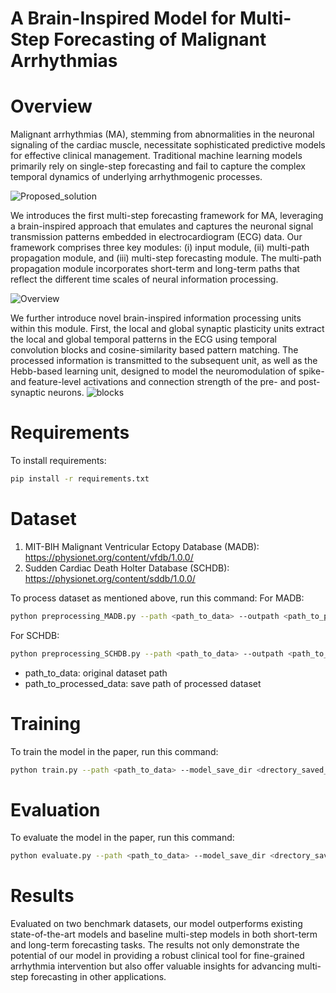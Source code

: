 # A Brain-Inspired Model for Multi-Step Forecasting of Malignant Arrhythmias

# Overview
Malignant arrhythmias (MA), stemming from abnormalities in the neuronal signaling of the cardiac muscle, necessitate sophisticated predictive models for effective clinical management. Traditional machine learning models primarily rely on single-step forecasting and fail to capture the complex temporal dynamics of underlying arrhythmogenic processes. 

![Proposed_solution](https://github.com/multistepMA/brain-inspiredMSMA/assets/170433512/5f21acbd-865e-47d7-880d-28dbc218fb8a)

We introduces the first multi-step forecasting framework for MA, leveraging a brain-inspired approach that emulates and captures the neuronal signal transmission patterns embedded in electrocardiogram (ECG) data. Our framework comprises three key modules: (i) input module, (ii) multi-path propagation module, and (iii) multi-step forecasting module. The multi-path propagation module incorporates short-term and long-term paths that reflect the different time scales of neural information processing. 


![Overview](https://github.com/multistepMA/brain-inspiredMSMA/assets/170433512/457fbdb5-3382-40e5-b207-a3d8bd2ea014)

We further introduce novel brain-inspired information processing units within this module. First, the local and global synaptic plasticity units extract the local and global temporal patterns in the ECG using temporal convolution blocks and cosine-similarity based pattern matching. The processed information is transmitted to the subsequent unit, as well as the Hebb-based learning unit, designed to model the neuromodulation of spike- and feature-level activations and connection strength of the pre- and post-synaptic neurons.
![blocks](https://github.com/multistepMA/brain-inspiredMSMA/assets/170433512/28b06a5d-1e9d-4cf7-ab62-c6d646c77913)




# Requirements
To install requirements:

```bash
pip install -r requirements.txt
```


# Dataset
1. MIT-BIH Malignant Ventricular Ectopy Database (MADB): https://physionet.org/content/vfdb/1.0.0/
2. Sudden Cardiac Death Holter Database (SCHDB): https://physionet.org/content/sddb/1.0.0/

To process dataset as mentioned above, run this command:
For MADB:
```bash
python preprocessing_MADB.py --path <path_to_data> --outpath <path_to_processed_data>
```

For SCHDB:
```bash
python preprocessing_SCHDB.py --path <path_to_data> --outpath <path_to_processed_data>
```

- path_to_data: original dataset path
- path_to_processed_data: save path of processed dataset
 

# Training
To train the model in the paper, run this command:
```bash
python train.py --path <path_to_data> --model_save_dir <drectory_saved_model> --outpath <path_to_processed_data> --model_name <model_name_saved>
```

# Evaluation
To evaluate the model in the paper, run this command:
```bash
python evaluate.py --path <path_to_data> --model_save_dir <drectory_saved_model> --outpath <path_to_processed_data> --model_name <model_name_saved>
```

# Results
Evaluated on two benchmark datasets, our model outperforms existing state-of-the-art models and baseline multi-step models in both short-term and long-term forecasting tasks. The results not only demonstrate the potential of our model in providing a robust clinical tool for fine-grained arrhythmia intervention but also offer valuable insights for advancing multi-step forecasting in other applications.


